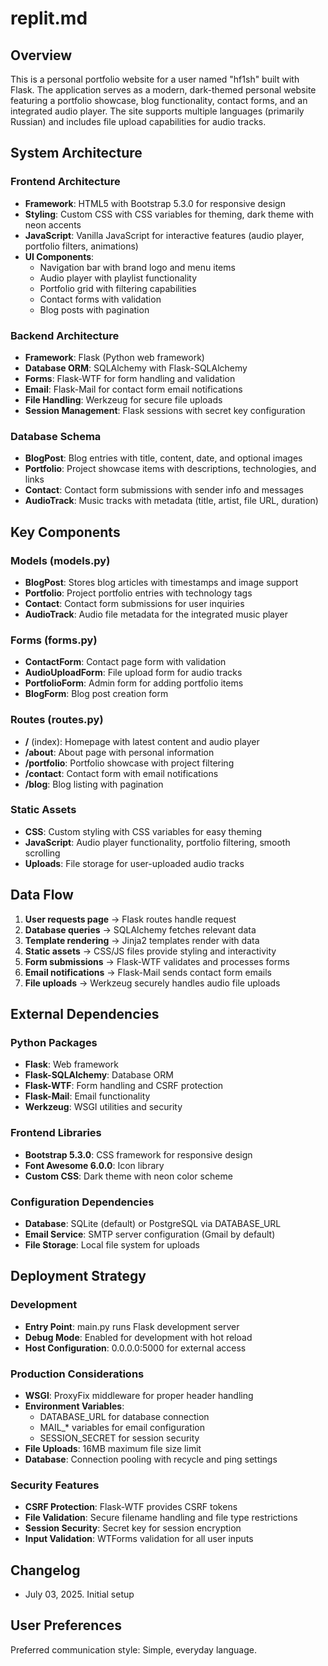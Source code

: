 # replit.md

## Overview

This is a personal portfolio website for a user named "hf1sh" built with Flask. The application serves as a modern, dark-themed personal website featuring a portfolio showcase, blog functionality, contact forms, and an integrated audio player. The site supports multiple languages (primarily Russian) and includes file upload capabilities for audio tracks.

## System Architecture

### Frontend Architecture
- **Framework**: HTML5 with Bootstrap 5.3.0 for responsive design
- **Styling**: Custom CSS with CSS variables for theming, dark theme with neon accents
- **JavaScript**: Vanilla JavaScript for interactive features (audio player, portfolio filters, animations)
- **UI Components**: 
  - Navigation bar with brand logo and menu items
  - Audio player with playlist functionality
  - Portfolio grid with filtering capabilities
  - Contact forms with validation
  - Blog posts with pagination

### Backend Architecture
- **Framework**: Flask (Python web framework)
- **Database ORM**: SQLAlchemy with Flask-SQLAlchemy
- **Forms**: Flask-WTF for form handling and validation
- **Email**: Flask-Mail for contact form email notifications
- **File Handling**: Werkzeug for secure file uploads
- **Session Management**: Flask sessions with secret key configuration

### Database Schema
- **BlogPost**: Blog entries with title, content, date, and optional images
- **Portfolio**: Project showcase items with descriptions, technologies, and links
- **Contact**: Contact form submissions with sender info and messages
- **AudioTrack**: Music tracks with metadata (title, artist, file URL, duration)

## Key Components

### Models (models.py)
- **BlogPost**: Stores blog articles with timestamps and image support
- **Portfolio**: Project portfolio entries with technology tags
- **Contact**: Contact form submissions for user inquiries
- **AudioTrack**: Audio file metadata for the integrated music player

### Forms (forms.py)
- **ContactForm**: Contact page form with validation
- **AudioUploadForm**: File upload form for audio tracks
- **PortfolioForm**: Admin form for adding portfolio items
- **BlogForm**: Blog post creation form

### Routes (routes.py)
- **/** (index): Homepage with latest content and audio player
- **/about**: About page with personal information
- **/portfolio**: Portfolio showcase with project filtering
- **/contact**: Contact form with email notifications
- **/blog**: Blog listing with pagination

### Static Assets
- **CSS**: Custom styling with CSS variables for easy theming
- **JavaScript**: Audio player functionality, portfolio filtering, smooth scrolling
- **Uploads**: File storage for user-uploaded audio tracks

## Data Flow

1. **User requests page** → Flask routes handle request
2. **Database queries** → SQLAlchemy fetches relevant data
3. **Template rendering** → Jinja2 templates render with data
4. **Static assets** → CSS/JS files provide styling and interactivity
5. **Form submissions** → Flask-WTF validates and processes forms
6. **Email notifications** → Flask-Mail sends contact form emails
7. **File uploads** → Werkzeug securely handles audio file uploads

## External Dependencies

### Python Packages
- **Flask**: Web framework
- **Flask-SQLAlchemy**: Database ORM
- **Flask-WTF**: Form handling and CSRF protection
- **Flask-Mail**: Email functionality
- **Werkzeug**: WSGI utilities and security

### Frontend Libraries
- **Bootstrap 5.3.0**: CSS framework for responsive design
- **Font Awesome 6.0.0**: Icon library
- **Custom CSS**: Dark theme with neon color scheme

### Configuration Dependencies
- **Database**: SQLite (default) or PostgreSQL via DATABASE_URL
- **Email Service**: SMTP server configuration (Gmail by default)
- **File Storage**: Local file system for uploads

## Deployment Strategy

### Development
- **Entry Point**: main.py runs Flask development server
- **Debug Mode**: Enabled for development with hot reload
- **Host Configuration**: 0.0.0.0:5000 for external access

### Production Considerations
- **WSGI**: ProxyFix middleware for proper header handling
- **Environment Variables**: 
  - DATABASE_URL for database connection
  - MAIL_* variables for email configuration
  - SESSION_SECRET for session security
- **File Uploads**: 16MB maximum file size limit
- **Database**: Connection pooling with recycle and ping settings

### Security Features
- **CSRF Protection**: Flask-WTF provides CSRF tokens
- **File Validation**: Secure filename handling and file type restrictions
- **Session Security**: Secret key for session encryption
- **Input Validation**: WTForms validation for all user inputs

## Changelog
- July 03, 2025. Initial setup

## User Preferences

Preferred communication style: Simple, everyday language.